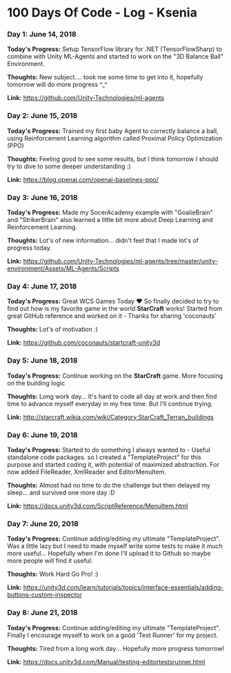# 100 Days Of Code - Log - Ksenia

### Day 1: June 14, 2018

**Today's Progress:** Setup TensorFlow library for .NET (TensorFlowSharp) to combine with Unity ML-Agents and started to work on the "3D Balance Ball" Environment.

**Thoughts:** New subject.... took me some time to get into it, hopefully tomorrow will do more progress ^_^

**Link:** https://github.com/Unity-Technologies/ml-agents


### 

### Day 2: June 15, 2018

**Today's Progress:** Trained my first baby Agent to correctly balance a ball, using Reinforcement Learning algorithm called Proximal Policy Optimization (PPO)

**Thoughts:** Feeling good to see some results, but I think tomorrow I should try to dive to some deeper understanding :)

**Link:** https://blog.openai.com/openai-baselines-ppo/


### 

### Day 3: June 16, 2018

**Today's Progress:** Made my SocerAcademy example with "GoalieBrain" and "StrikerBrain" also learned a little bit more about Deep Learning and Reinforcement Learning.

**Thoughts:** Lot's of new information... didn't feel that I made lot's of progress today.

**Link:** https://github.com/Unity-Technologies/ml-agents/tree/master/unity-environment/Assets/ML-Agents/Scripts


### 

### Day 4: June 17, 2018

**Today's Progress:** Great WCS Games Today ♥ So finally decided to try to find out how is my favorite game in the world **StarCraft** works! Started from great GitHub reference and worked on it - Thanks for sharing 'coconauts'

**Thoughts:** Lot's of motivation :)

**Link:** https://github.com/coconauts/startcraft-unity3d


### 

### Day 5: June 18, 2018

**Today's Progress:** Continue working on the **StarCraft** game. More focusing on the building logic

**Thoughts:** Long work day... It's hard to code all day at work and then find time to advance myself everyday in my free time.
But I'll continue trying.

**Link:** http://starcraft.wikia.com/wiki/Category:StarCraft_Terran_buildings


### 

### Day 6: June 19, 2018

**Today's Progress:** Started to do something I always wanted to - Useful standalone code packages. so I created a "TemplateProject" for this purpose and started coding it, with potential of maximized abstraction.
For now added FileReader, XmlReader and EditorMenuItem.

**Thoughts:** Almost had no time to do the challenge but then delayed my sleep... and survived one more day :D 

**Link:** https://docs.unity3d.com/ScriptReference/MenuItem.html


### 

### Day 7: June 20, 2018

**Today's Progress:** Continue adding/editing my ultimate "TemplateProject".
Was a little lazy but I need to made myself write some tests to make it much more useful... Hopefully when I'm done I'll upload it to Github so maybe more people will find it useful.

**Thoughts:** Work Hard Go Pro! :)

**Link:** https://unity3d.com/learn/tutorials/topics/interface-essentials/adding-buttons-custom-inspector


### 

### Day 8: June 21, 2018

**Today's Progress:** Continue adding/editing my ultimate "TemplateProject".
Finally I encourage myself to work on a good 'Test Runner' for my project.

**Thoughts:** Tired from a long work day... Hopefully more progress tomorrow!

**Link:** https://docs.unity3d.com/Manual/testing-editortestsrunner.html


### 


